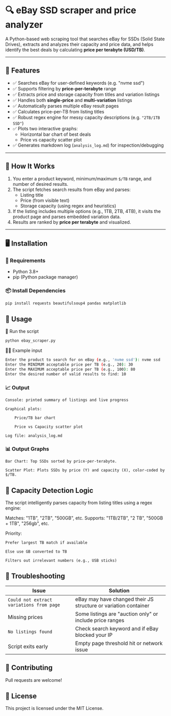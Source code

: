 # 🔍 eBay SSD scraper and price analyzer

A Python-based web scraping tool that searches eBay for SSDs (Solid State Drives), extracts and analyzes their capacity and price data, and helps identify the best deals by calculating **price per terabyte (USD/TB)**.

---

## 📌 Features

- ✅ Searches eBay for user-defined keywords (e.g. "nvme ssd")
- ✅ Supports filtering by **price-per-terabyte** range
- ✅ Extracts price and storage capacity from titles and variation listings
- ✅ Handles both **single-price** and **multi-variation** listings
- ✅ Automatically parses multiple eBay result pages
- ✅ Calculates price-per-TB from listing titles
- ✅ Robust regex engine for messy capacity descriptions (e.g. `"2TB/1TB SSD"`)
- ✅ Plots two interactive graphs:
  - Horizontal bar chart of best deals
  - Price vs capacity scatter plot
- ✅ Generates markdown log (`analysis_log.md`) for inspection/debugging

---

## 🧠 How It Works

1. You enter a product keyword, minimum/maximum `$/TB` range, and number of desired results.
2. The script fetches search results from eBay and parses:
   - Listing title
   - Price (from visible text)
   - Storage capacity (using regex and heuristics)
3. If the listing includes multiple options (e.g., 1TB, 2TB, 4TB), it visits the product page and parses embedded variation data.
4. Results are ranked by **price per terabyte** and visualized.

---

## 🖥️ Installation

### 🔧 Requirements

- Python 3.8+
- pip (Python package manager)

### 📦 Install Dependencies

```bash
pip install requests beautifulsoup4 pandas matplotlib
```

## 🚀 Usage
🏁 Run the script
```bash
python ebay_scraper.py
```
👨‍💻 Example input
```bash
Enter the product to search for on eBay (e.g., 'nvme ssd'): nvme ssd
Enter the MINIMUM acceptable price per TB (e.g., 20): 30
Enter the MAXIMUM acceptable price per TB (e.g., 100): 80
Enter the desired number of valid results to find: 10
```
### 📈 Output

    Console: printed summary of listings and live progress

    Graphical plots:

        Price/TB bar chart

        Price vs Capacity scatter plot

    Log file: analysis_log.md

### 📊 Output Graphs

    Bar Chart: Top SSDs sorted by price-per-terabyte.

    Scatter Plot: Plots SSDs by price (Y) and capacity (X), color-coded by $/TB.

## 🧠 Capacity Detection Logic

The script intelligently parses capacity from listing titles using a regex engine:

Matches: "1TB", "2TB", "500GB", etc.
Supports: "1TB/2TB", "2 TB", "500GB + 1TB", "256gb", etc.

Priority:

    Prefer largest TB match if available

    Else use GB converted to TB

    Filters out irrelevant numbers (e.g., USB sticks)

## 🧪 Troubleshooting
| Issue                                    | Solution                                                        |
| ---------------------------------------- | --------------------------------------------------------------- |
| `Could not extract variations from page` | eBay may have changed their JS structure or variation container |
| Missing prices                           | Some listings are "auction only" or include price ranges        |
| `No listings found`                      | Check search keyword and if eBay blocked your IP                |
| Script exits early                       | Empty page threshold hit or network issue                       |

## 🤝 Contributing

Pull requests are welcome!


## 📄 License

This project is licensed under the MIT License.
